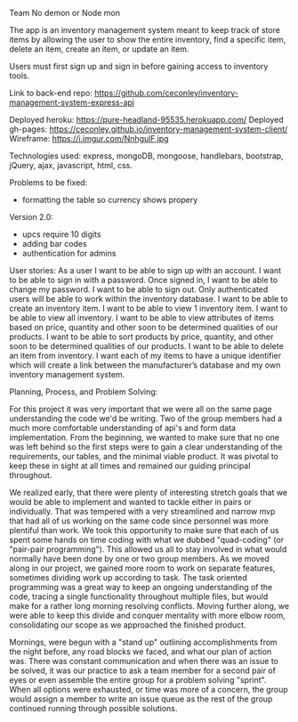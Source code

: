 Team No demon or Node mon

The app is an inventory management system meant to keep track of store items by
allowing the user to show the entire inventory, find a specific item, delete an
item, create an item, or update an item.

Users must first sign up and sign in before gaining access to inventory tools.

Link to back-end repo:
https://github.com/ceconley/inventory-management-system-express-api

Deployed heroku: https://pure-headland-95535.herokuapp.com/
Deployed gh-pages: https://ceconley.github.io/inventory-management-system-client/
Wireframe: https://i.imgur.com/NnhgulF.jpg

Technologies used: express, mongoDB, mongoose, handlebars, bootstrap, jQuery,
ajax, javascript, html, css.

Problems to be fixed:
- formatting the table so currency shows propery

Version 2.0:
- upcs require 10 digits
- adding bar codes
- authentication for admins

User stories:
As a user I want to be able to sign up with an account.
I want to be able to sign in with a password.
Once signed in, I want to be able to change my password.
I want to be able to sign out.
Only authenticated users will be able to work within the inventory database.
I want to be able to create an inventory item.
I want to be able to view 1 inventory item.
I want to be able to view all inventory.
I want to be able to view attributes of items based on price, quantity and other soon to be determined qualities of our products.
I want to be able to sort products by price, quantity, and other soon to be determined qualities of our products.
I want to be able to delete an item from inventory.
I want each of my items to have a unique identifier which will create a link between the manufacturer’s database and my own inventory management system.

Planning, Process, and Problem Solving:

For this project it was very important that we were all on the same page understanding the code we'd be writing. Two of the group members had a much more comfortable understanding of api's and form data implementation. From the beginning, we wanted to make sure that no one was left behind so the first steps were to gain a clear understanding of the requirements, our tables, and the minimal viable product. It was pivotal to keep these in sight at all times and remained our guiding principal throughout.

We realized early, that there were plenty of interesting stretch goals that we would be able to implement and wanted to tackle either in pairs or individually. That was tempered with a very streamlined and narrow mvp that had all of us working on the same code since personnel was more plentiful than work. We took this opportunity to make sure that each of us spent some hands on time coding with what we dubbed "quad-coding" (or "pair-pair programming"). This allowed us all to stay involved in what would normally have been done by one or two group members. As we moved along in our project, we gained more room to work on separate features, sometimes dividing work up according to task. The task oriented programming was a great way to keep an ongoing understanding of the code, tracing a single functionality throughout multiple files, but would make for a rather long morning resolving conflicts. Moving further along, we were able to keep this divide and conquer mentality with more elbow room, consolidating our scope as we approached the finished product.

Mornings, were begun with a "stand up" outlining accomplishments from the night before, any road blocks we faced, and what our plan of action was. There was constant communication and when there was an issue to be solved, it was our practice to ask a team member for a second pair of eyes or even assemble the entire group for a problem solving "sprint". When all options were exhausted, or time was more of a concern, the group would assign a member to write an issue queue as the rest of the group continued running through possible solutions.
